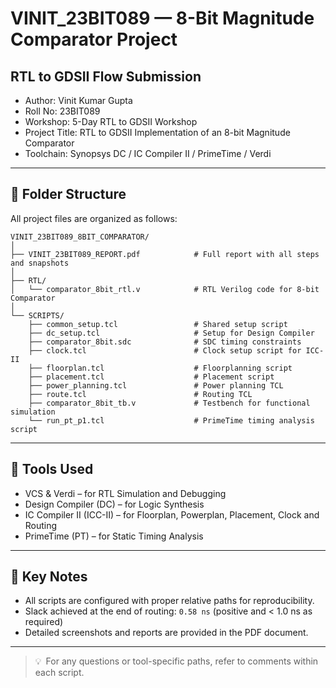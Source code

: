 # VINIT_23BIT089 — 8-Bit Magnitude Comparator Project

## RTL to GDSII Flow Submission

-   Author: Vinit Kumar Gupta
-   Roll No: 23BIT089
-   Workshop: 5-Day RTL to GDSII Workshop
-   Project Title: RTL to GDSII Implementation of an 8-bit Magnitude Comparator
-   Toolchain: Synopsys DC / IC Compiler II / PrimeTime / Verdi

---

## 📁 Folder Structure

All project files are organized as follows:

```
VINIT_23BIT089_8BIT_COMPARATOR/
│
├── VINIT_23BIT089_REPORT.pdf            # Full report with all steps and snapshots
│
├── RTL/
│   └── comparator_8bit_rtl.v            # RTL Verilog code for 8-bit Comparator
│
└── SCRIPTS/
    ├── common_setup.tcl                 # Shared setup script
    ├── dc_setup.tcl                     # Setup for Design Compiler
    ├── comparator_8bit.sdc              # SDC timing constraints
    ├── clock.tcl                        # Clock setup script for ICC-II
    ├── floorplan.tcl                    # Floorplanning script
    ├── placement.tcl                    # Placement script
    ├── power_planning.tcl               # Power planning TCL
    ├── route.tcl                        # Routing TCL
    ├── comparator_8bit_tb.v             # Testbench for functional simulation
    └── run_pt_p1.tcl                    # PrimeTime timing analysis script
```

---

## 🔧 Tools Used

-   VCS & Verdi – for RTL Simulation and Debugging
-   Design Compiler (DC) – for Logic Synthesis
-   IC Compiler II (ICC-II) – for Floorplan, Powerplan, Placement, Clock and Routing
-   PrimeTime (PT) – for Static Timing Analysis

---

## 📌 Key Notes

-   All scripts are configured with proper relative paths for reproducibility.
-   Slack achieved at the end of routing: `0.58 ns` (positive and < 1.0 ns as required)
-   Detailed screenshots and reports are provided in the PDF document.

---

> 💡 For any questions or tool-specific paths, refer to comments within each script.
